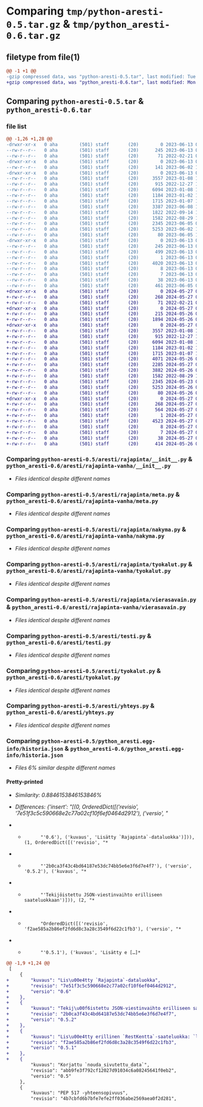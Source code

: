# Comparing `tmp/python-aresti-0.5.tar.gz` & `tmp/python_aresti-0.6.tar.gz`

## filetype from file(1)

```diff
@@ -1 +1 @@
-gzip compressed data, was "python-aresti-0.5.tar", last modified: Tue Jun 13 09:27:30 2023, max compression
+gzip compressed data, was "python_aresti-0.6.tar", last modified: Mon May 27 06:36:56 2024, max compression
```

## Comparing `python-aresti-0.5.tar` & `python_aresti-0.6.tar`

### file list

```diff
@@ -1,26 +1,28 @@
-drwxr-xr-x   0 aha        (501) staff       (20)        0 2023-06-13 09:27:30.502029 python-aresti-0.5/
--rw-r--r--   0 aha        (501) staff       (20)      245 2023-06-13 09:27:30.501866 python-aresti-0.5/PKG-INFO
--rw-r--r--   0 aha        (501) staff       (20)       71 2022-02-21 07:37:57.000000 python-aresti-0.5/README.md
-drwxr-xr-x   0 aha        (501) staff       (20)        0 2023-06-13 09:27:30.498959 python-aresti-0.5/aresti/
--rw-r--r--   0 aha        (501) staff       (20)      141 2023-06-02 11:14:09.000000 python-aresti-0.5/aresti/__init__.py
-drwxr-xr-x   0 aha        (501) staff       (20)        0 2023-06-13 09:27:30.500658 python-aresti-0.5/aresti/rajapinta/
--rw-r--r--   0 aha        (501) staff       (20)     3557 2023-01-08 12:22:04.000000 python-aresti-0.5/aresti/rajapinta/__init__.py
--rw-r--r--   0 aha        (501) staff       (20)      915 2022-12-27 18:18:56.000000 python-aresti-0.5/aresti/rajapinta/meta.py
--rw-r--r--   0 aha        (501) staff       (20)     6094 2023-01-08 12:22:55.000000 python-aresti-0.5/aresti/rajapinta/nakyma.py
--rw-r--r--   0 aha        (501) staff       (20)     1184 2023-01-02 14:19:10.000000 python-aresti-0.5/aresti/rajapinta/tyokalut.py
--rw-r--r--   0 aha        (501) staff       (20)     1715 2023-01-07 19:04:34.000000 python-aresti-0.5/aresti/rajapinta/vierasavain.py
--rw-r--r--   0 aha        (501) staff       (20)     3387 2023-06-08 10:10:22.000000 python-aresti-0.5/aresti/rest.py
--rw-r--r--   0 aha        (501) staff       (20)     1822 2022-09-14 10:13:57.000000 python-aresti-0.5/aresti/sanoma.py
--rw-r--r--   0 aha        (501) staff       (20)     1582 2022-08-29 18:09:52.000000 python-aresti-0.5/aresti/testi.py
--rw-r--r--   0 aha        (501) staff       (20)     2345 2023-06-05 08:50:11.000000 python-aresti-0.5/aresti/tyokalut.py
--rw-r--r--   0 aha        (501) staff       (20)     5253 2023-06-02 11:25:21.000000 python-aresti-0.5/aresti/yhteys.py
--rw-r--r--   0 aha        (501) staff       (20)       80 2023-06-05 11:17:11.000000 python-aresti-0.5/pyproject.toml
-drwxr-xr-x   0 aha        (501) staff       (20)        0 2023-06-13 09:27:30.501690 python-aresti-0.5/python_aresti.egg-info/
--rw-r--r--   0 aha        (501) staff       (20)      245 2023-06-13 09:27:30.000000 python-aresti-0.5/python_aresti.egg-info/PKG-INFO
--rw-r--r--   0 aha        (501) staff       (20)      499 2023-06-13 09:27:30.000000 python-aresti-0.5/python_aresti.egg-info/SOURCES.txt
--rw-r--r--   0 aha        (501) staff       (20)        1 2023-06-13 09:27:30.000000 python-aresti-0.5/python_aresti.egg-info/dependency_links.txt
--rw-r--r--   0 aha        (501) staff       (20)     4020 2023-06-13 09:27:30.000000 python-aresti-0.5/python_aresti.egg-info/historia.json
--rw-r--r--   0 aha        (501) staff       (20)        8 2023-06-13 09:27:30.000000 python-aresti-0.5/python_aresti.egg-info/requires.txt
--rw-r--r--   0 aha        (501) staff       (20)        7 2023-06-13 09:27:30.000000 python-aresti-0.5/python_aresti.egg-info/top_level.txt
--rw-r--r--   0 aha        (501) staff       (20)       38 2023-06-13 09:27:30.502082 python-aresti-0.5/setup.cfg
--rw-r--r--   0 aha        (501) staff       (20)      461 2023-06-05 07:39:26.000000 python-aresti-0.5/setup.py
+drwxr-xr-x   0 aha        (501) staff       (20)        0 2024-05-27 06:36:56.974424 python_aresti-0.6/
+-rw-r--r--   0 aha        (501) staff       (20)      268 2024-05-27 06:36:56.974104 python_aresti-0.6/PKG-INFO
+-rw-r--r--   0 aha        (501) staff       (20)       71 2022-02-21 07:37:57.000000 python_aresti-0.6/README.md
+drwxr-xr-x   0 aha        (501) staff       (20)        0 2024-05-27 06:36:56.971357 python_aresti-0.6/aresti/
+-rw-r--r--   0 aha        (501) staff       (20)      215 2024-05-26 09:26:09.000000 python_aresti-0.6/aresti/__init__.py
+-rw-r--r--   0 aha        (501) staff       (20)     1894 2024-05-26 09:26:09.000000 python_aresti-0.6/aresti/json.py
+drwxr-xr-x   0 aha        (501) staff       (20)        0 2024-05-27 06:36:56.972746 python_aresti-0.6/aresti/rajapinta-vanha/
+-rw-r--r--   0 aha        (501) staff       (20)     3557 2023-01-08 12:22:04.000000 python_aresti-0.6/aresti/rajapinta-vanha/__init__.py
+-rw-r--r--   0 aha        (501) staff       (20)      915 2022-12-27 18:18:56.000000 python_aresti-0.6/aresti/rajapinta-vanha/meta.py
+-rw-r--r--   0 aha        (501) staff       (20)     6094 2023-01-08 12:22:55.000000 python_aresti-0.6/aresti/rajapinta-vanha/nakyma.py
+-rw-r--r--   0 aha        (501) staff       (20)     1184 2023-01-02 14:19:10.000000 python_aresti-0.6/aresti/rajapinta-vanha/tyokalut.py
+-rw-r--r--   0 aha        (501) staff       (20)     1715 2023-01-07 19:04:34.000000 python_aresti-0.6/aresti/rajapinta-vanha/vierasavain.py
+-rw-r--r--   0 aha        (501) staff       (20)     4071 2024-05-26 09:26:09.000000 python_aresti-0.6/aresti/rajapinta.py
+-rw-r--r--   0 aha        (501) staff       (20)     2285 2024-05-27 05:46:26.000000 python_aresti-0.6/aresti/rest.py
+-rw-r--r--   0 aha        (501) staff       (20)     3882 2024-05-26 09:26:09.000000 python_aresti-0.6/aresti/sanoma.py
+-rw-r--r--   0 aha        (501) staff       (20)     1582 2022-08-29 18:09:52.000000 python_aresti-0.6/aresti/testi.py
+-rw-r--r--   0 aha        (501) staff       (20)     2345 2024-05-23 07:13:23.000000 python_aresti-0.6/aresti/tyokalut.py
+-rw-r--r--   0 aha        (501) staff       (20)     5253 2024-05-26 09:25:57.000000 python_aresti-0.6/aresti/yhteys.py
+-rw-r--r--   0 aha        (501) staff       (20)       80 2024-05-26 09:25:57.000000 python_aresti-0.6/pyproject.toml
+drwxr-xr-x   0 aha        (501) staff       (20)        0 2024-05-27 06:36:56.973840 python_aresti-0.6/python_aresti.egg-info/
+-rw-r--r--   0 aha        (501) staff       (20)      268 2024-05-27 06:36:56.000000 python_aresti-0.6/python_aresti.egg-info/PKG-INFO
+-rw-r--r--   0 aha        (501) staff       (20)      564 2024-05-27 06:36:56.000000 python_aresti-0.6/python_aresti.egg-info/SOURCES.txt
+-rw-r--r--   0 aha        (501) staff       (20)        1 2024-05-27 06:36:56.000000 python_aresti-0.6/python_aresti.egg-info/dependency_links.txt
+-rw-r--r--   0 aha        (501) staff       (20)     4523 2024-05-27 06:36:56.000000 python_aresti-0.6/python_aresti.egg-info/historia.json
+-rw-r--r--   0 aha        (501) staff       (20)        8 2024-05-27 06:36:56.000000 python_aresti-0.6/python_aresti.egg-info/requires.txt
+-rw-r--r--   0 aha        (501) staff       (20)        7 2024-05-27 06:36:56.000000 python_aresti-0.6/python_aresti.egg-info/top_level.txt
+-rw-r--r--   0 aha        (501) staff       (20)       38 2024-05-27 06:36:56.974475 python_aresti-0.6/setup.cfg
+-rw-r--r--   0 aha        (501) staff       (20)      414 2024-05-26 09:25:57.000000 python_aresti-0.6/setup.py
```

### Comparing `python-aresti-0.5/aresti/rajapinta/__init__.py` & `python_aresti-0.6/aresti/rajapinta-vanha/__init__.py`

 * *Files identical despite different names*

### Comparing `python-aresti-0.5/aresti/rajapinta/meta.py` & `python_aresti-0.6/aresti/rajapinta-vanha/meta.py`

 * *Files identical despite different names*

### Comparing `python-aresti-0.5/aresti/rajapinta/nakyma.py` & `python_aresti-0.6/aresti/rajapinta-vanha/nakyma.py`

 * *Files identical despite different names*

### Comparing `python-aresti-0.5/aresti/rajapinta/tyokalut.py` & `python_aresti-0.6/aresti/rajapinta-vanha/tyokalut.py`

 * *Files identical despite different names*

### Comparing `python-aresti-0.5/aresti/rajapinta/vierasavain.py` & `python_aresti-0.6/aresti/rajapinta-vanha/vierasavain.py`

 * *Files identical despite different names*

### Comparing `python-aresti-0.5/aresti/testi.py` & `python_aresti-0.6/aresti/testi.py`

 * *Files identical despite different names*

### Comparing `python-aresti-0.5/aresti/tyokalut.py` & `python_aresti-0.6/aresti/tyokalut.py`

 * *Files identical despite different names*

### Comparing `python-aresti-0.5/aresti/yhteys.py` & `python_aresti-0.6/aresti/yhteys.py`

 * *Files identical despite different names*

### Comparing `python-aresti-0.5/python_aresti.egg-info/historia.json` & `python_aresti-0.6/python_aresti.egg-info/historia.json`

 * *Files 6% similar despite different names*

#### Pretty-printed

 * *Similarity: 0.8846153846153846%*

 * *Differences: {'insert': "[(0, OrderedDict([('revisio', '7e51f3c5c590668e2c77a02cf10f6ef0464d2912'), ('versio', "*

 * *           "'0.6'), ('kuvaus', 'Lisätty `Rajapinta`-dataluokka')])), (1, OrderedDict([('revisio', "*

 * *           "'2b0ca3f43c4bd64187e53dc74bb5e6e3f6d7e4f7'), ('versio', '0.5.2'), ('kuvaus', "*

 * *           "'Tekijöistettu JSON-viestinvaihto erilliseen saateluokkaan')])), (2, "*

 * *           "OrderedDict([('revisio', 'f2ae585a2b86ef2fd6d8c3a28c3549f6d22c1fb3'), ('versio', "*

 * *           "'0.5.1'), ('kuvaus', 'Lisätty e […]*

```diff
@@ -1,9 +1,24 @@
 [
     {
+        "kuvaus": "Lis\u00e4tty `Rajapinta`-dataluokka",
+        "revisio": "7e51f3c5c590668e2c77a02cf10f6ef0464d2912",
+        "versio": "0.6"
+    },
+    {
+        "kuvaus": "Tekij\u00f6istettu JSON-viestinvaihto erilliseen saateluokkaan",
+        "revisio": "2b0ca3f43c4bd64187e53dc74bb5e6e3f6d7e4f7",
+        "versio": "0.5.2"
+    },
+    {
+        "kuvaus": "Lis\u00e4tty erillinen `RestKentta`-saateluokka: `lahteva`- ja `saapuva`-toteutukset",
+        "revisio": "f2ae585a2b86ef2fd6d8c3a28c3549f6d22c1fb3",
+        "versio": "0.5.1"
+    },
+    {
         "kuvaus": "Korjattu `nouda_sivutettu_data`",
         "revisio": "abb9fe3f792cf12027d91034c6a08245641f0eb2",
         "versio": "0.5"
     },
     {
         "kuvaus": "PEP 517 -yhteensopivuus",
         "revisio": "4b7cbfd6b7bfe7efe2ff036abe2569aea0f2d281",
```

